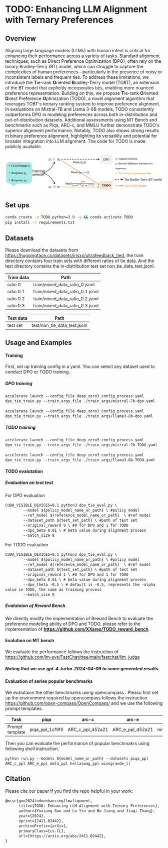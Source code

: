 # TODO: Enhancing LLM Alignment with Ternary Preferences

## Overview

Aligning large language models (LLMs) with human intent is critical for enhancing their performance across a variety of tasks. Standard alignment techniques, such as Direct Preference Optimization (DPO), often rely on the binary Bradley-Terry (BT) model, which can struggle to capture the complexities of human preferences—particularly in the presence of noisy or inconsistent labels and frequent ties. To address these limitations, we introduce the **T**ie-rank **O**riented **B**radley-**T**erry model (TOBT), an extension of the BT model that explicitly incorporates ties, enabling more nuanced preference representation. Building on this, we propose **T**ie-rank **O**riented **D**irect Preference **O**ptimization (TODO), a novel alignment algorithm that leverages TOBT's ternary ranking system to improve preference alignment. In evaluations on Mistral-7B and Llama 3-8B models, TODO consistently outperforms DPO in modeling preferences across both in-distribution and out-of-distribution datasets. Additional assessments using MT Bench and benchmarks such as Piqa, ARC-c, and MMLU further demonstrate TODO's superior alignment performance. Notably, TODO also shows strong results in binary preference alignment, highlighting its versatility and potential for broader integration into LLM alignment. The code for TODO is made publicly available.

![framework](figs/framework.png)

## Set ups

```sh
conda create -n TODO python=3.9 -y && conda activate TODO
pip install -r requirements.txt
```

## Datasets

Please download the datasets from https://huggingface.co/datasets/irisxx/ultrafeedback_tied, the train directory contains four train sets with different ratios of tie data. And the test directory contains the in-distribution test set non_tie_data_test.jsonl.

| Train data | Path                             |
| ---------- | -------------------------------- |
| ratio 0    | train/mixed_data_ratio_0.jsonl   |
| ratio 0.1  | train/mixed_data_ratio_0.1.jsonl |
| ratio 0.2  | train/mixed_data_ratio_0.2.jsonl |
| ratio 0.3  | train/mixed_data_ratio_0.3.jsonl |

| Test data | Path                         |
| --------- | ---------------------------- |
| test set  | test/non_tie_data_test.jsonl |

## Usage and Examples

#### Training

First, set up training config in a yaml. You can select any dataset used to conduct DPO or TODO training.

##### DPO training

```shell
accelerate launch --config_file deep_zero3_config_process.yaml dpo_tie_train.py --train_args_file ./train_args/mistral-7b-dpo.yaml

accelerate launch --config_file deep_zero3_config_process.yaml dpo_tie_train.py --train_args_file ./train_args/llama3-8b-dpo.yaml
```

##### TODO training

```shell
accelerate launch --config_file deep_zero3_config_process.yaml dpo_tie_train.py --train_args_file ./train_args/mistral-7b-TODO.yaml

accelerate launch --config_file deep_zero3_config_process.yaml dpo_tie_train.py --train_args_file ./train_args/llama3-8b-TODO.yaml
```

#### TODO evalutation

##### Evaluation on test test

For DPO evaluation 

```shell
CUDA_VISIBLE_DEVICES=0,1 python3 dpo_tie_eval.py \
        --model ${policy_model_name_or_path} \ #policy model
        --ref_model ${reference_model_name_or_path}  \ #ref model
        --dataset_path ${test_set_path} \ #path of test set
        --original_reward 0 \ #0 for DPO and 1 for TODO
        --dpo_beta 0.01 \ # beta value during alignment process
        --batch_size 8
```

For TODO evaluation

```shell
CUDA_VISIBLE_DEVICES=0,1 python3 dpo_tie_eval.py \
        --model ${policy_model_name_or_path} \ #policy model
        --ref_model ${reference_model_name_or_path}  \ #ref model
        --dataset_path ${test_set_path} \ #path of test set
        --original_reward 1 \ #0 for DPO and 1 for TODO
        --dpo_beta 0.01 \ # beta value during alignment process
        --dpo_theta -0.5 \ # default is -0.5, represents the -alpha value in TODO, the same as training process
        --batch_size 8
```

##### Evalutaion of Reward Bench

We directly modify the implementation of Reward Bench to evaluate the preference modeling ability of DPO and TODO, please refer to the implementation of **https://github.com/XXares/TODO_reward_bench**.

#### Evalution on MT bench

We evaluate the performance follows the instruction of https://github.com/lm-sys/FastChat/tree/main/fastchat/llm_judge

##### Noting that we  use gpt-4-turbo-2024-04-09 to score generated results.

#### Evaluation of series popular benchmarks

We evalutaion the other benchmarks using opencompass . Pleaso first set up the environment required by opencompass follows the instruction https://github.com/open-compass/OpenCompass/ and we use the following prompt templates.

| Task            | piqa            | arc-c            | arc-e            | mmlu            | hellaswag            | winogrande           |
| --------------- | --------------- | ---------------- | ---------------- | --------------- | -------------------- | -------------------- |
| Prompt template | piqa_ppl_1cf9f0 | ARC_c_ppl_d52a21 | ARC_e_ppl_d52a21 | mmlu_ppl_ac766d | hellaswag_ppl_9dbb12 | winogrande_ll_c5cf57 |

Then you can evaluate the performance of popular benchmakrs using following shell instruction.

```shell
python run.py --models ${model_name_or_path} --datasets piqa_ppl ARC_c_ppl ARC_e_ppl mmlu_ppl hellaswag_ppl winogrande_ll
```

## Citation
Please cite our paper if you find the repo helpful in your work:
```
@misc{guo2024todoenhancingllmalignment,
      title={TODO: Enhancing LLM Alignment with Ternary Preferences}, 
      author={Yuxiang Guo and Lu Yin and Bo Jiang and Jiaqi Zhang},
      year={2024},
      eprint={2411.02442},
      archivePrefix={arXiv},
      primaryClass={cs.CL},
      url={https://arxiv.org/abs/2411.02442}, 
}
```





